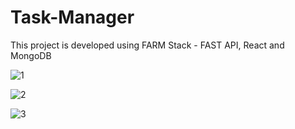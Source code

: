 # Task-Manager
This project is developed using FARM Stack - FAST API, React and MongoDB

![1](https://github.com/chintunikith/Task-Manager/assets/34469610/85e933fa-13d4-4061-9826-4c1934302d53)




![2](https://github.com/chintunikith/Task-Manager/assets/34469610/ea09c21e-8881-42b5-ba2c-bd895f116815)



![3](https://github.com/chintunikith/Task-Manager/assets/34469610/5ddcc9aa-8352-4e72-b104-56da1c13a18f)



